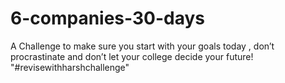 # 6-companies-30-days
A Challenge to make sure you start with your goals today , don’t procrastinate and don’t let your college decide your future!
"#revisewithharshchallenge"
